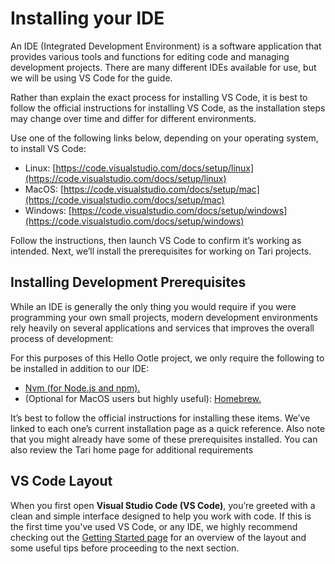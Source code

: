 # Installing your IDE
An IDE (Integrated Development Environment) is a software application that provides various tools and functions for editing code and managing development projects. There are many different IDEs available for use, but we will be using VS Code for the guide.

Rather than explain the exact process for installing VS Code, it is best to follow the official instructions for installing VS Code, as the installation steps may change over time and differ for different environments.

Use one of the following links below, depending on your operating system, to install VS Code:

- Linux: [https://code.visualstudio.com/docs/setup/linux](https://code.visualstudio.com/docs/setup/linux)
- MacOS: [https://code.visualstudio.com/docs/setup/mac](https://code.visualstudio.com/docs/setup/mac)
- Windows: [https://code.visualstudio.com/docs/setup/windows](https://code.visualstudio.com/docs/setup/windows)

Follow the instructions, then launch VS Code to confirm it’s working as intended. Next, we’ll install the prerequisites for working on Tari projects.

## Installing Development Prerequisites
While an IDE is generally the only thing you would require if you were programming your own small projects, modern development environments rely heavily on several applications and services that improves the overall process of development:

For this purposes of this Hello Ootle project, we only require the following to be installed in addition to our IDE:


- [Nvm (for Node.js and npm).](https://docs.npmjs.com/downloading-and-installing-node-js-and-npm)
- (Optional for MacOS users but highly useful): [Homebrew.](https://brew.sh/)

It’s best to follow the official instructions for installing these items. We’ve linked to each one’s current installation page as a quick reference. Also note that you might already have some of these prerequisites installed. You can also review the Tari home page for additional requirements

## VS Code Layout

When you first open **Visual Studio Code (VS Code)**, you’re greeted with a clean and simple interface designed to help you work with code. If this is the first time you've used VS Code, or any IDE, we highly recommend checking out the [Getting Started page](https://code.visualstudio.com/docs/getstarted/getting-started) for an overview of the layout and some useful tips before proceeding to the next section.